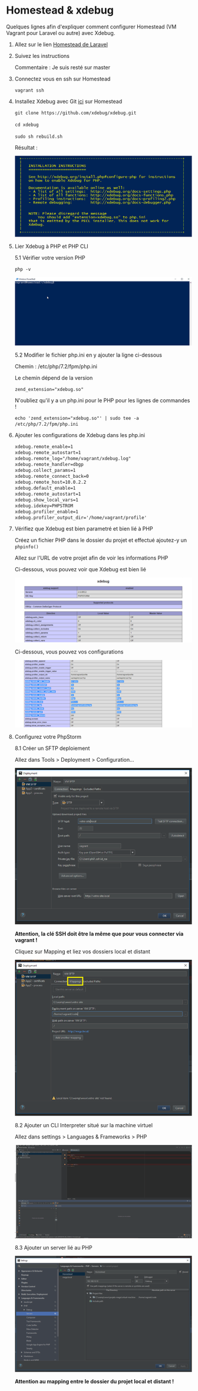 # Homestead & xdebug

Quelques lignes afin d'expliquer comment configurer Homestead (VM Vagrant pour Laravel ou autre) avec Xdebug.

1. Allez sur le lien [Homestead de Laravel](https://laravel.com/docs/5.5/homestead)

2. Suivez les instructions

    Commentaire : Je suis resté sur master
 
3. Connectez vous en ssh sur Homestead

    ````
    vagrant ssh
    ````
    
4. Installez Xdebug avec Git [ici](https://github.com/xdebug/xdebug) sur Homestead
    
    ````
    git clone https://github.com/xdebug/xdebug.git
    
    cd xdebug
    
    sudo sh rebuild.sh
    ````
    
    Résultat :
    
    ![xdebug](images/xdebug.png)
    
5. Lier Xdebug à PHP et PHP CLI
    
    5.1 Vérifier votre version PHP
    
    ````
    php -v
    ````
        
   ![php](videos/php-v.gif)
    
    5.2 Modifier le fichier php.ini en y ajouter la ligne ci-dessous
    
    Chemin : /etc/php/7.2/fpm/php.ini
    
    Le chemin dépend de la version
        
    ````
    zend_extension="xdebug.so"
    ````
    
    N'oubliez qu'il y a un php.ini pour le PHP pour les lignes de commandes !
    
    ````
    echo 'zend_extension="xdebug.so"' | sudo tee -a /etc/php/7.2/fpm/php.ini
    ````
    
6. Ajouter les configurations de Xdebug dans les php.ini

    ````
    xdebug.remote_enable=1
    xdebug.remote_autostart=1
    xdebug.remote_log="/home/vagrant/xdebug.log"
    xdebug.remote_handler=dbgp
    xdebug.collect_params=1
    xdebug.remote_connect_back=0
    xdebug.remote_host=10.0.2.2
    xdebug.default_enable=1
    xdebug.remote_autostart=1
    xdebug.show_local_vars=1
    xdebug.idekey=PHPSTROM
    xdebug.profiler_enable=1
    xdebug.profiler_output_dir='/home/vagrant/profile'
    ````
    
7. Vérifiez que Xdebug est bien parametré et bien lié à PHP

    Créez un fichier PHP dans le dossier du projet et effectué ajoutez-y un ``phpinfo()`` 
    
    Allez sur l'URL de votre projet afin de voir les informations PHP
    
    Ci-dessous, vous pouvez voir que Xdebug est bien lié
    
    ![lien](images/lien1.png)
    
    Ci-dessous, vous pouvez vos configurations
    
    ![lien](images/lien2.png)
    
    
8. Configurez votre PhpStorm

    8.1 Créer un SFTP deploiement
    
    Allez dans Tools > Deployment > Configuration...
    
    ![ps1](images/ps1.png)
    
    **Attention, la clé SSH doit être la même que pour vous connecter via vagrant !**
    
    Cliquez sur Mapping et liez vos dossiers local et distant
    
    ![ps2](images/ps2.png)
    
    8.2 Ajouter un CLI Interpreter situé sur la machine virtuel
    
    Allez dans settings > Languages & Frameworks > PHP
    
    ![ps2-inter](videos/ps-interpreter.gif)
    
    8.3 Ajouter un server lié au PHP
    
    ![ps2-inter](images/ps4.png)
    
    **Attention au mapping entre le dossier du projet local et distant !**
    
    
    
    